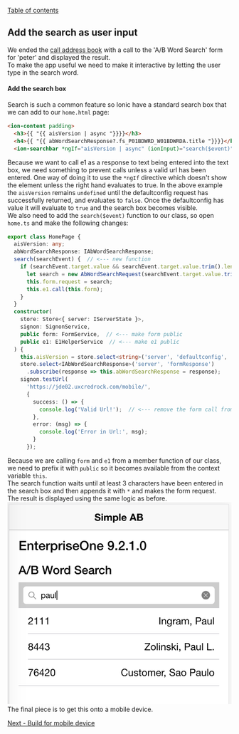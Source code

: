 [Table of contents](../readme.md)

## Add the search as user input
We ended the [call address book](call-addressbook.md) with a call to the 'A/B Word Search' form for 'peter' and displayed the result.  
To make the app useful we need to make it interactive by letting the user type in the search word.

#### Add the search box
Search is such a common feature so Ionic have a standard search box that we can add to our `home.html` page:

```html
<ion-content padding>
  <h3>{{ "{{ aisVersion | async "}}}}</h3>
  <h4>{{ "{{ abWordSearchResponse?.fs_P01BDWRD_W01BDWRDA.title "}}}}</h4>
  <ion-searchbar *ngIf="aisVersion | async" (ionInput)="search($event)" placeholder="A/B Word Search"></ion-searchbar>
```

Because we want to call e1 as a response to text being entered into the text box, we need something to prevent calls unless a valid url has been entered.  One way of doing it to use the `*ngIf` directive which doesn't show the element unless the right hand evaluates to true.  In the above example the `aisVersion` remains `undefined` until the defaultconfig request has successfully returned, and evaluates to `false`. Once the defaultconfig has value it will evaluate to `true` and the search box becomes visible.  
We also need to add the `search($event)` function to our class, so open `home.ts` and make the following changes:

```typescript
export class HomePage {
  aisVersion: any;
  abWordSearchResponse: IAbWordSearchResponse;
  search(searchEvent) {  // <--- new function
    if (searchEvent.target.value && searchEvent.target.value.trim().length > 2) {
      let search = new AbWordSearchRequest(searchEvent.target.value.trim() + '*');
      this.form.request = search;
      this.e1.call(this.form);
    }
  }
  constructor(
    store: Store<{ server: IServerState }>,
    signon: SignonService,
    public form: FormService,  // <--- make form public
    public e1: E1HelperService  // <--- make e1 public
  ) {
    this.aisVersion = store.select<string>('server', 'defaultconfig', 'aisVersion');
    store.select<IAbWordSearchResponse>('server', 'formResponse')
      .subscribe(response => this.abWordSearchResponse = response);
    signon.testUrl(
      'https://jde02.uxcredrock.com/mobile/',
      {
        success: () => {
          console.log('Valid Url!');  // <--- remove the form call from here
        },
        error: (msg) => {
          console.log('Error in Url:', msg);
        }
      });
```

Because we are calling `form` and `e1` from a member function of our class, we need to prefix it with `public` so it becomes available from the context variable `this`.  
The search function waits until at least 3 characters have been entered in the search box and then appends it with `*` and makes the form request.  
The result is displayed using the same logic as before.  
![Search for Paul](search-for-paul.png)
The final piece is to get this onto a mobile device.

[Next - Build for mobile device](build-mobile.md)

